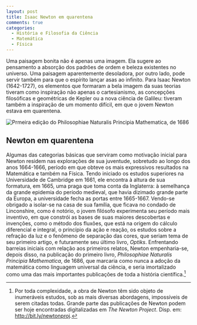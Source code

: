 ```yaml
---
layout: post
title: Isaac Newton em quarentena
comments: true
categories:
  - História e Filosofia da Ciência
  - Matemática
  - Física
---
```

Uma paisagem bonita não é apenas uma imagem. Ela sugere ao pensamento a absorção dos padrões de ordem e beleza existentes no universo. Uma paisagem aparentemente desoladora, por outro lado, pode servir também para que o espírito lançar asas ao infinito. Para Isaac Newton (1642-1727), os elementos que formaram a bela imagem da suas teorias tiveram como inspiração não apenas o cartesianismo, as concepções filosóficas e geométricas de Kepler ou a nova ciência de Galileu: tiveram também a inspiração de um momento difícil, em que o jovem Newton estava em quarentena.

![Prmeira edição do _Philosophiae Naturalis Principia Mathematica_, de 1686](https://otelegrafo.com/images/1665-newton-principia.png)

## Newton em quarentena

Algumas das categorias básicas que serviram como motivação inicial para Newton residem nas explorações de sua juventude, sobretudo ao longo dos anos 1664-1666, período em que obteve os mais expressivos resultados na Matemática e também na Física. Tendo iniciado os estudos superiores na Universidade de Cambridge em 1661, ele encontra à altura de sua formatura, em 1665, uma praga que toma conta da Inglaterra: à semelhança da grande epidemia do período medieval, que havia dizimado grande parte da Europa, a universidade fecha as portas entre 1665-1667. Vendo-se obrigado a isolar-se na casa de sua família, que ficava no condado de Linconshire, como é notório, o jovem filósofo experimenta seu período mais inventivo, em que constrói as bases de suas maiores descobertas e invenções, como o método dos fluxões, que está na origem do cálculo diferencial e integral, o princípio da ação e reação, os estudos sobre a refração da luz e o fenômeno de separação das cores, que seriam tema de seu primeiro artigo, e futuramente seu último livro, _Optiks_. Enfrentando barreias iniciais com relação aos primeiros relatos, Newton empenharia-se, depois disso, na publicação do primeiro livro, _Philosophiae Naturalis Principia Mathematica_, de 1686, que marcaria como nunca a adoção da matemática como linguagem universal da ciência, e seria imortalizado como uma das mais importantes publicações de toda a história científica.[^1]

[^1]: Por toda complexidade, a obra de Newton têm sido objeto de inumeráveis estudos, sob as mais diversas abordagens, impossíveis de serem citadas todas. Grande parte das publicações de Newton podem ser hoje encontradas digitalizadas em _The Newton Project_. Disp. em: http://bit.ly/newtonproj.

